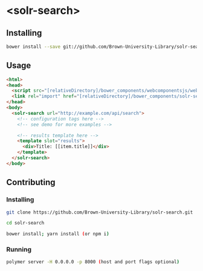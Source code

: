 # &lt;solr-search&gt;

## Installing

```bash
bower install --save git://github.com/Brown-University-Library/solr-search
```

## Usage

```html
<html>
<head>
  <script src="[relativeDirectory]/bower_components/webcomponentsjs/webcomponents-lite.js"></script>
  <link rel="import" href="[relativeDirectory]/bower_components/solr-search.html">
</head>
<body>
  <solr-search url="http://example.com/api/search">
    <!-- configuration tags here -->
    <!-- see demo for more examples -->

    <!-- results template here -->
    <template slot="results">
      <div>Title: [[item.title]]</div>
    </template>
  </solr-search>
</body>
```

## Contributing

### Installing

```bash
git clone https://github.com/Brown-University-Library/solr-search.git

cd solr-search

bower install; yarn install (or npm i)
```

### Running

```bash
polymer server -H 0.0.0.0 -p 8000 (host and port flags optional)
```
